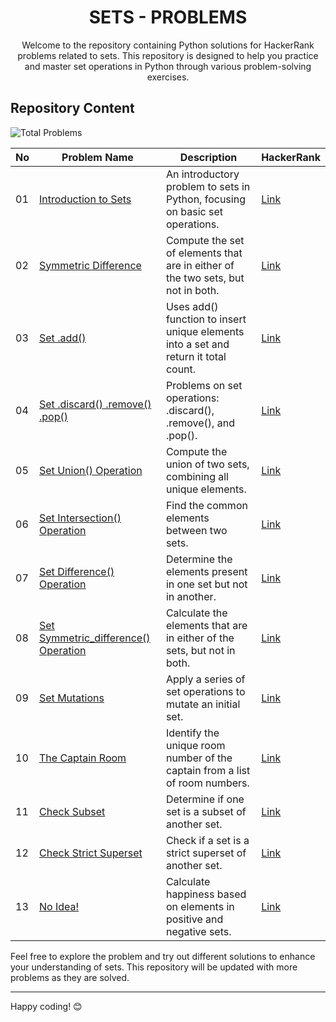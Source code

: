 <h1 align='center'>SETS - PROBLEMS</h1>

<p align='center'>Welcome to the repository containing Python solutions for HackerRank problems related to sets. This repository is designed to help you practice and master set operations in Python through various problem-solving exercises.</p>

## Repository Content
<p>
<img src="https://img.shields.io/badge/Total%20Problems-13-blue" alt="Total Problems" /> 
</p>

| No | Problem Name                                           | Description                                             | HackerRank                                                                                                 |
|----|--------------------------------------------------------|---------------------------------------------------------|-----------------------------------------------------------------------------------------------------------------|
| 01 | [Introduction to Sets](https://github.com/JawadSher/Python-Problems-Solutions-HackerRank/tree/main/04%20-%20Sets%20Problems/01%20-%20Introduction%20to%20Sets) | An introductory problem to sets in Python, focusing on basic set operations. | [Link](https://www.hackerrank.com/challenges/py-introduction-to-sets/problem?isFullScreen=true)|
| 02 | [Symmetric Difference](https://github.com/JawadSher/Python-Problems-Solutions-HackerRank/tree/main/04%20-%20Sets%20Problems/02%20-%20Symmetric%20Difference) | Compute the set of elements that are in either of the two sets, but not in both.| [Link](https://www.hackerrank.com/challenges/symmetric-difference/problem?isFullScreen=true)|
| 03 | [Set .add()](https://github.com/JawadSher/Python-Problems-Solutions-HackerRank/tree/main/04%20-%20Sets%20Problems/03%20-%20Set%20add()) |Uses add() function to insert unique elements into a set and return it total count. | [Link](https://www.hackerrank.com/challenges/py-set-add/problem?isFullScreen=true) |
| 04 | [Set .discard() .remove() .pop()](https://github.com/JawadSher/Python-Problems-Solutions-HackerRank/tree/main/04%20-%20Sets%20Problems/04%20-%20Set%20discard()%20remove()%20and%20pop())| Problems on set operations: .discard(), .remove(), and .pop(). | [Link](https://www.hackerrank.com/challenges/py-set-discard-remove-pop/problem?isFullScreen=true) 
| 05 | [Set Union() Operation](https://github.com/JawadSher/Python-Problems-Solutions-HackerRank/tree/main/04%20-%20Sets%20Problems/05%20-%20Set%20union()%20Operation) | Compute the union of two sets, combining all unique elements. | [Link](https://www.hackerrank.com/challenges/py-set-union?isFullScreen=true)
| 06 | [Set Intersection() Operation](https://github.com/JawadSher/Python-Problems-Solutions-HackerRank/tree/main/04%20-%20Sets%20Problems/06%20-%20Set%20Intersection()%20Operation) | Find the common elements between two sets. |[Link](https://www.hackerrank.com/challenges/py-set-intersection-operation?isFullScreen=true)
| 07 | [Set Difference() Operation](https://github.com/JawadSher/Python-Problems-Solutions-HackerRank/tree/main/04%20-%20Sets%20Problems/07%20-%20Set%20Difference()%20Operation) | Determine the elements present in one set but not in another. |[Link](https://www.hackerrank.com/challenges/py-set-difference-operation?isFullScreen=true)
| 08 | [Set Symmetric_difference() Operation](https://github.com/JawadSher/Python-Problems-Solutions-HackerRank/tree/main/04%20-%20Sets%20Problems/08%20-%20Set%20Symmetric_difference()%20Operation) | Calculate the elements that are in either of the sets, but not in both. |[Link](https://www.hackerrank.com/challenges/py-set-symmetric-difference-operation?isFullScreen=true)
| 09 | [Set Mutations](https://github.com/JawadSher/Python-Problems-Solutions-HackerRank/tree/main/04%20-%20Sets%20Problems/09%20-%20Set%20Mutations) | Apply a series of set operations to mutate an initial set. |[Link](https://www.hackerrank.com/challenges/py-set-mutations?isFullScreen=true)
| 10 | [The Captain Room](https://github.com/JawadSher/Python-Problems-Solutions-HackerRank/tree/main/04%20-%20Sets%20Problems/10%20-%20The%20Captain%20Room) | Identify the unique room number of the captain from a list of room numbers. |[Link](https://www.hackerrank.com/challenges/py-the-captains-room?isFullScreen=true)
| 11 | [Check Subset](https://github.com/JawadSher/Python-Problems-Solutions-HackerRank/tree/main/04%20-%20Sets%20Problems/11%20-%20Check%20Subset) | Determine if one set is a subset of another set. | [Link](https://www.hackerrank.com/challenges/py-check-subset?isFullScreen=true)
| 12 | [Check Strict Superset](https://github.com/JawadSher/Python-Problems-Solutions-HackerRank/tree/main/04%20-%20Sets%20Problems/12%20-%20Check%20Strict%20Superset) |Check if a set is a strict superset of another set. | [Link](https://www.hackerrank.com/challenges/py-check-strict-superset?isFullScreen=true)
| 13 | [No Idea!](https://github.com/JawadSher/Python-Problems-Solutions-HackerRank/tree/main/04%20-%20Sets%20Problems/13%20-%20No%20Idea!) | Calculate happiness based on elements in positive and negative sets. | [Link](https://www.hackerrank.com/challenges/no-idea?isFullScreen=true)

Feel free to explore the problem and try out different solutions to enhance your understanding of sets. This repository will be updated with more problems as they are solved.

---
Happy coding! 😊
